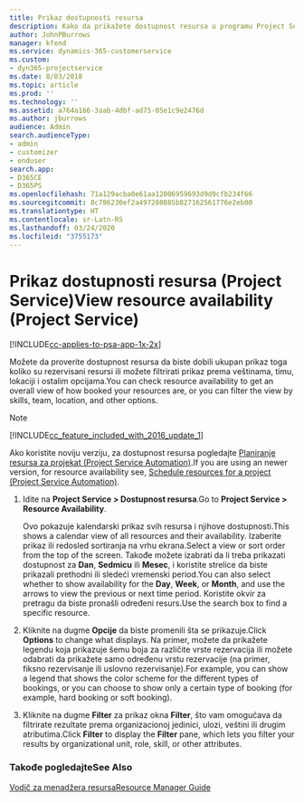 ```yaml
---
title: Prikaz dostupnosti resursa
description: Kako da prikažete dostupnost resursa u programu Project Service
author: JohnPBurrows
manager: kfend
ms.service: dynamics-365-customerservice
ms.custom:
- dyn365-projectservice
ms.date: 8/03/2018
ms.topic: article
ms.prod: ''
ms.technology: ''
ms.assetid: a764a166-3aab-4dbf-ad75-05e1c9e2476d
ms.author: jburrows
audience: Admin
search.audienceType:
- admin
- customizer
- enduser
search.app:
- D365CE
- D365PS
ms.openlocfilehash: 71a129acba0e61aa12006959693d9d9cfb234f66
ms.sourcegitcommit: 8c786230ef2a497280885b827162561776e2eb00
ms.translationtype: HT
ms.contentlocale: sr-Latn-RS
ms.lasthandoff: 03/24/2020
ms.locfileid: "3755173"
---
```

# <a name="view-resource-availability-project-service"></a><span data-ttu-id="69d76-103">Prikaz dostupnosti resursa (Project Service)</span><span class="sxs-lookup"><span data-stu-id="69d76-103">View resource availability (Project Service)</span></span>

[!INCLUDE[cc-applies-to-psa-app-1x-2x](../includes/cc-applies-to-psa-app-1x-2x.md)]

<span data-ttu-id="69d76-104">Možete da proverite dostupnost resursa da biste dobili ukupan prikaz toga koliko su rezervisani resursi ili možete filtrirati prikaz prema veštinama, timu, lokaciji i ostalim opcijama.</span><span class="sxs-lookup"><span data-stu-id="69d76-104">You can check resource availability to get an overall view of how booked your resources are, or you can filter the view by skills, team, location, and other options.</span></span>  
  
> [!NOTE]
> [!INCLUDE[cc_feature_included_with_2016_update_1](../includes/cc-feature-included-with-2016-update-1.md)]  
> 
>  <span data-ttu-id="69d76-105">Ako koristite noviju verziju, za dostupnost resursa pogledajte [Planiranje resursa za projekat (Project Service Automation)](../project-service/schedule-resources-project.md).</span><span class="sxs-lookup"><span data-stu-id="69d76-105">If you are using an newer version, for resource availability see, [Schedule resources for a project (Project Service Automation)](../project-service/schedule-resources-project.md).</span></span>  

1. <span data-ttu-id="69d76-106">Idite na **Project Service > Dostupnost resursa**.</span><span class="sxs-lookup"><span data-stu-id="69d76-106">Go to **Project Service > Resource Availability**.</span></span>  

    <span data-ttu-id="69d76-107">Ovo pokazuje kalendarski prikaz svih resursa i njihove dostupnosti.</span><span class="sxs-lookup"><span data-stu-id="69d76-107">This shows a calendar view of all resources and their availability.</span></span> <span data-ttu-id="69d76-108">Izaberite prikaz ili redosled sortiranja na vrhu ekrana.</span><span class="sxs-lookup"><span data-stu-id="69d76-108">Select a view or sort order from the top of the screen.</span></span> <span data-ttu-id="69d76-109">Takođe možete izabrati da li treba prikazati dostupnost za **Dan**, **Sedmicu** ili **Mesec**, i koristite strelice da biste prikazali prethodni ili sledeći vremenski period.</span><span class="sxs-lookup"><span data-stu-id="69d76-109">You can also select whether to show availability for the **Day**, **Week**, or **Month**, and use the arrows to view the previous or next time period.</span></span> <span data-ttu-id="69d76-110">Koristite okvir za pretragu da biste pronašli određeni resurs.</span><span class="sxs-lookup"><span data-stu-id="69d76-110">Use the search box to find a specific resource.</span></span>  

2. <span data-ttu-id="69d76-111">Kliknite na dugme **Opcije** da biste promenili šta se prikazuje.</span><span class="sxs-lookup"><span data-stu-id="69d76-111">Click **Options** to change what displays.</span></span> <span data-ttu-id="69d76-112">Na primer, možete da prikažete legendu koja prikazuje šemu boja za različite vrste rezervacija ili možete odabrati da prikažete samo određenu vrstu rezervacije (na primer, fiksno rezervisanje ili uslovno rezervisanje).</span><span class="sxs-lookup"><span data-stu-id="69d76-112">For example, you can show a legend that shows the color scheme for the different types of bookings, or you can choose to show only a certain type of booking (for example, hard booking or soft booking).</span></span>  

3. <span data-ttu-id="69d76-113">Kliknite na dugme **Filter** za prikaz okna **Filter**, što vam omogućava da filtrirate rezultate prema organizacionoj jedinici, ulozi, veštini ili drugim atributima.</span><span class="sxs-lookup"><span data-stu-id="69d76-113">Click **Filter** to display the **Filter** pane, which lets you filter your results by organizational unit, role, skill, or other attributes.</span></span>  

### <a name="see-also"></a><span data-ttu-id="69d76-114">Takođe pogledajte</span><span class="sxs-lookup"><span data-stu-id="69d76-114">See Also</span></span>  
 [<span data-ttu-id="69d76-115">Vodič za menadžera resursa</span><span class="sxs-lookup"><span data-stu-id="69d76-115">Resource Manager Guide</span></span>](../project-service/resource-manager-guide.md)
